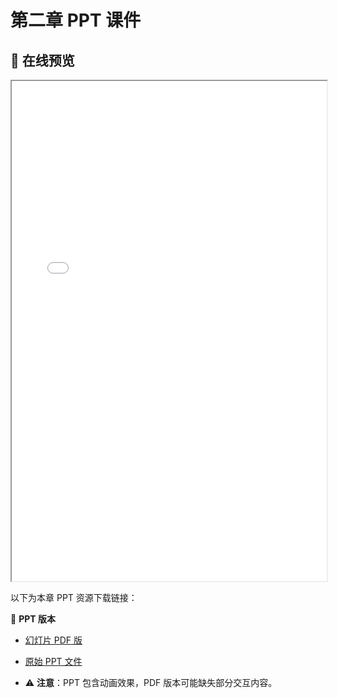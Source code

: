 # 第二章 PPT 课件

## 📒 在线预览

<iframe src="./chapter2/assets/2_链路层和局域网.pdf" width="100%" height="800px"></iframe>

以下为本章 PPT 资源下载链接：

🔽 **PPT 版本**

- [幻灯片 PDF 版](./chapter2/assets/2_链路层和局域网.pdf)
- [原始 PPT 文件](./chapter2/assets/2_链路层和局域网.pptx)

- ⚠️ **注意**：PPT 包含动画效果，PDF 版本可能缺失部分交互内容。